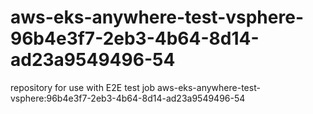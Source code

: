 # aws-eks-anywhere-test-vsphere-96b4e3f7-2eb3-4b64-8d14-ad23a9549496-54
repository for use with E2E test job aws-eks-anywhere-test-vsphere:96b4e3f7-2eb3-4b64-8d14-ad23a9549496-54
